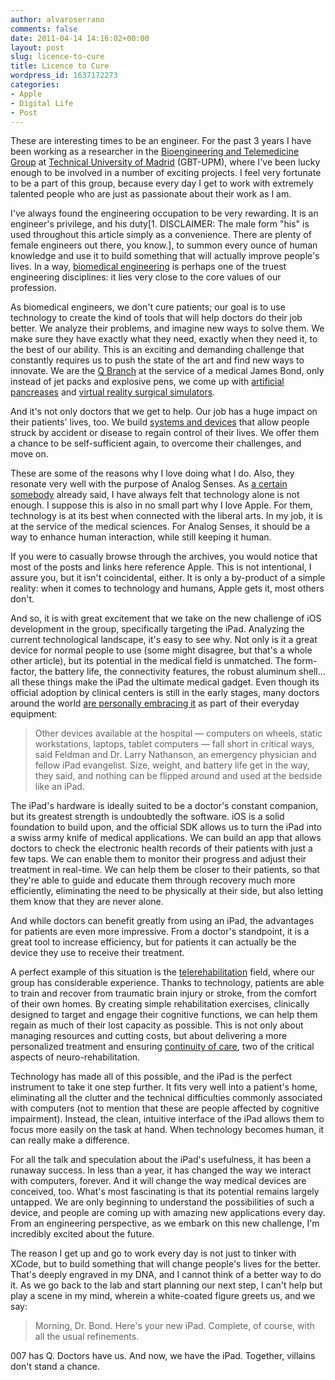 ```yaml
---
author: alvaroserrano
comments: false
date: 2011-04-14 14:16:02+00:00
layout: post
slug: licence-to-cure
title: Licence to Cure
wordpress_id: 1637172273
categories:
- Apple
- Digital Life
- Post
---
```


These are interesting times to be an engineer. For the past 3 years I have been working as a researcher in the [Bioengineering and Telemedicine Group](http://lobezno.gbt.tfo.upm.es/portalGBT/index.php?lang=english) at [Technical University of Madrid](http://www.upm.es/internacional) (GBT-UPM), where I've been lucky enough to be involved in a number of exciting projects. I feel very fortunate to be a part of this group, because every day I get to work with extremely talented people who are just as passionate about their work as I am.

I've always found the engineering occupation to be very rewarding. It is an engineer's privilege, and his duty[1. DISCLAIMER: The male form "his" is used throughout this article simply as a convenience. There are plenty of female engineers out there, you know.], to summon every ounce of human knowledge and use it to build something that will actually improve people's lives. In a way, [biomedical engineering](http://en.wikipedia.org/wiki/Biomedical_engineering) is perhaps one of the truest engineering disciplines: it lies very close to the core values of our profession.

As biomedical engineers, we don't cure patients; our goal is to use technology to create the kind of tools that will help doctors do their job better. We analyze their problems, and imagine new ways to solve them. We make sure they have exactly what they need, exactly when they need it, to the best of our ability. This is an exciting and demanding challenge that constantly requires us to push the state of the art and find new ways to innovate. We are the [Q Branch](http://en.wikipedia.org/wiki/Q_(James_Bond)) at the service of a medical James Bond, only instead of jet packs and explosive pens, we come up with [artificial pancreases](http://lobezno.gbt.tfo.upm.es/portalGBT/index.php?option=com_content&task=view&id=17&Itemid=1000) and [virtual reality surgical simulators](http://lobezno.gbt.tfo.upm.es/portalGBT/index.php?option=com_content&task=view&id=9&Itemid=1000).

And it's not only doctors that we get to help. Our job has a huge impact on their patients' lives, too. We build [systems and devices](http://lobezno.gbt.tfo.upm.es/portalGBT/index.php?option=com_content&&task=view&id=84&Itemid=1000) that allow people struck by accident or disease to regain control of their lives. We offer them a chance to be self-sufficient again, to overcome their challenges, and move on.

These are some of the reasons why I love doing what I do. Also, they resonate very well with the purpose of Analog Senses. As [a certain somebody](http://popwatch.ew.com/2011/03/02/ipad-2-steve-jobs/) already said, I have always felt that technology alone is not enough. I suppose this is also in no small part why I love Apple. For them, technology is at its best when connected with the liberal arts. In my job, it is at the service of the medical sciences. For Analog Senses, it should be a way to enhance human interaction, while still keeping it human.

If you were to casually browse through the archives, you would notice that most of the posts and links here reference Apple. This is not intentional, I assure you, but it isn't coincidental, either. It is only a by-product of a simple reality: when it comes to technology and humans, Apple gets it, most others don't.

And so, it is with great excitement that we take on the new challenge of iOS development in the group, specifically targeting the iPad. Analyzing the current technological landscape, it's easy to see why. Not only is it a great device for normal people to use (some might disagree, but that's a whole other article), but its potential in the medical field is unmatched. The form-factor, the battery life, the connectivity features, the robust aluminum shell... all these things make the iPad the ultimate medical gadget. Even though its official adoption by clinical centers is still in the early stages, many doctors around the world [are personally embracing it](http://articles.boston.com/2011-04-04/business/29380774_1_ipad-tablet-computers-ulcer) as part of their everyday equipment:


<blockquote>Other devices available at the hospital — computers on wheels, static workstations, laptops, tablet computers — fall short in critical ways, said Feldman and Dr. Larry Nathanson, an emergency physician and fellow iPad evangelist. Size, weight, and battery life get in the way, they said, and nothing can be flipped around and used at the bedside like an iPad.</blockquote>


The iPad's hardware is ideally suited to be a doctor's constant companion, but its greatest strength is undoubtedly the software. iOS is a solid foundation to build upon, and the official SDK allows us to turn the iPad into a swiss army knife of medical applications. We can build an app that allows doctors to check the electronic health records of their patients with just a few taps. We can enable them to monitor their progress and adjust their treatment in real-time. We can help them be closer to their patients, so that they're able to guide and educate them through recovery much more efficiently, eliminating the need to be physically at their side, but also letting them know that they are never alone.

And while doctors can benefit greatly from using an iPad, the advantages for patients are even more impressive. From a doctor's standpoint, it is a great tool to increase efficiency, but for patients it can actually be the device they use to receive their treatment.

A perfect example of this situation is the [telerehabilitation](http://en.wikipedia.org/wiki/Telerehabilitation) field, where our group has considerable experience. Thanks to technology, patients are able to train and recover from traumatic brain injury or stroke, from the comfort of their own homes. By creating simple rehabilitation exercises, clinically designed to target and engage their cognitive functions, we can help them regain as much of their lost capacity as possible. This is not only about managing resources and cutting costs, but about delivering a more personalized treatment and ensuring [continuity of care](http://www.aafp.org/online/en/home/policy/policies/c/continuityofcaredefinition.html), two of the critical aspects of neuro-rehabilitation.

Technology has made all of this possible, and the iPad is the perfect instrument to take it one step further. It fits very well into a patient's home, eliminating all the clutter and the technical difficulties commonly associated with computers (not to mention that these are people affected by cognitive impairment). Instead, the clean, intuitive interface of the iPad allows them to focus more easily on the task at hand. When technology becomes human, it can really make a difference.

For all the talk and speculation about the iPad's usefulness, it has been a runaway success. In less than a year, it has changed the way we interact with computers, forever. And it will change the way medical devices are conceived, too. What's most fascinating is that its potential remains largely untapped. We are only beginning to understand the possibilities of such a device, and people are coming up with amazing new applications every day. From an engineering perspective, as we embark on this new challenge, I'm incredibly excited about the future.

The reason I get up and go to work every day is not just to tinker with XCode, but to build something that will change people's lives for the better. That's deeply engraved in my DNA, and I cannot think of a better way to do it. As we go back to the lab and start planning our next step, I can't help but play a scene in my mind, wherein a white-coated figure greets us, and we say:


<blockquote>Morning, Dr. Bond. Here's your new iPad. Complete, of course, with all the usual refinements.</blockquote>


007 has Q. Doctors have us. And now, we have the iPad. Together, villains don't stand a chance.


